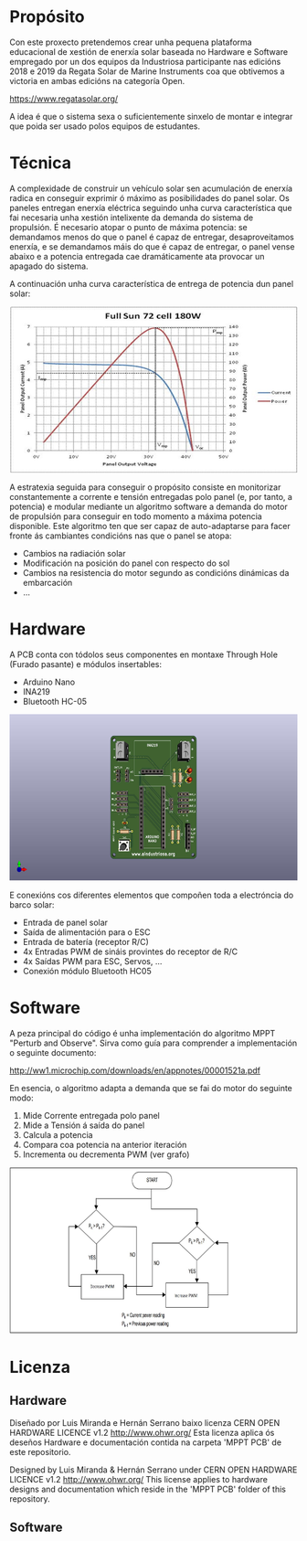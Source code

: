 # Propósito
Con este proxecto pretendemos crear unha pequena plataforma educacional de xestión de enerxía solar baseada no Hardware e Software empregado por un dos equipos da Industriosa participante nas edicións 2018 e 2019 da Regata Solar de Marine Instruments coa que obtivemos a victoria en ambas edicións na categoría Open.

https://www.regatasolar.org/

A idea é que o sistema sexa o suficientemente sinxelo de montar e integrar que poida ser usado polos equipos de estudantes.


# Técnica

A complexidade de construir un vehículo solar sen acumulación de enerxía radica en conseguir exprimir ó máximo as posibilidades do panel solar.
Os paneles entregan enerxía eléctrica seguindo unha curva característica que fai necesaria unha xestión intelixente da demanda do sistema de propulsión. É necesario atopar o punto de máxima potencia: se demandamos menos do que o panel é capaz de entregar, desaproveitamos enerxía, e se demandamos máis do que é capaz de entregar, o panel vense abaixo e a potencia entregada cae dramáticamente ata provocar un apagado do sistema.

A continuación unha curva característica de entrega de potencia dun panel solar:

<p align="center">
  <img src="/doc/img/solar-panel-power.JPG" width="548" height="291"/>
</p>

A estratexia seguida para conseguir o propósito consiste en monitorizar constantemente a corrente e tensión entregadas polo panel (e, por tanto, a potencia) e modular mediante un algoritmo software a demanda do motor de propulsión para conseguir en todo momento a máxima potencia disponible.
Este algoritmo ten que ser capaz de auto-adaptarse para facer fronte ás cambiantes condicións nas que o panel se atopa:
* Cambios na radiación solar
* Modificación na posición do panel con respecto do sol
* Cambios na resistencia do motor segundo as condicións dinámicas da embarcación
* ...


# Hardware

A PCB conta con tódolos seus componentes en montaxe Through Hole (Furado pasante) e módulos insertables:
* Arduino Nano
* INA219
* Bluetooth HC-05

<p align="center">
  <img src="/MPPT PCB/images/Render_pcb_front.jpg" width="548" height="291"/>
</p>

E conexións cos diferentes elementos que compoñen toda a electróncia do barco solar:
* Entrada de panel solar
* Saída de alimentación para o ESC
* Entrada de batería (receptor R/C)
* 4x Entradas PWM de sináis provintes do receptor de R/C
* 4x Saídas PWM para ESC, Servos, ...
* Conexión módulo Bluetooth HC05

# Software

A peza principal do código é unha implementación do algoritmo MPPT "Perturb and Observe".
Sirva como guía para comprender a implementación o seguinte documento:

http://ww1.microchip.com/downloads/en/appnotes/00001521a.pdf

En esencia, o algoritmo adapta a demanda que se fai do motor do seguinte modo:
1. Mide Corrente entregada polo panel
2. Mide a Tensión á saída do panel
3. Calcula a potencia
4. Compara coa potencia na anterior iteración
5. Incrementa ou decrementa PWM (ver grafo)

<p align="center">
  <img src="/doc/img/P_O.jpg" width="548" height="291"/>
</p>

# Licenza

## Hardware

Diseñado por Luis Miranda e Hernán Serrano baixo licenza CERN OPEN HARDWARE LICENCE v1.2 http://www.ohwr.org/
Esta licenza aplica ós deseños Hardware e documentación contida na carpeta 'MPPT PCB' de este repositorio.


Designed by Luis Miranda & Hernán Serrano under CERN OPEN HARDWARE LICENCE v1.2 http://www.ohwr.org/
This license applies to hardware designs and documentation which reside in the 'MPPT PCB' folder of this repository.

## Software



